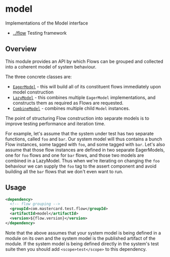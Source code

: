 
<!-- title start -->

# model

Implementations of the Model interface

 * [../flow](..) Testing framework

<!-- title end -->

## Overview

This module provides an API by which Flows can be grouped and collected into a coherent model of system behaviour.

The three concrete classes are:
 * [`EagerModel`][EagerModel] - this will build all of its constituent flows immediately upon model construction
 * [`LazyModel`][LazyModel] - this combines multiple `EagerModel` implementations, and constructs them as required as Flows are requested.
 * [`CombineModel`][CombineModel] - combines multiple child `Model` instances.

The point of structuring Flow construction into separate models is to improve testing performance and iteration time.

For example, let's assume that the system under test has two separate functions, called `foo` and `bar`.
Our system model will thus contains a bunch Flow instances, some tagged with `foo`, and some tagged with `bar`.
Let's also assume that those flow instances are defined in two separate EagerModels, one for `foo` flows and one for `bar` flows, and those two models are combined in a LazyModel. 
Thus when we're iterating on changing the `foo` behaviour we can supply the `foo` tag to the assert component and avoid building all the `bar` flows that we don't even want to run.

<!-- code_link_start -->

[EagerModel]: src/main/java/com/mastercard/test/flow/model/EagerModel.java
[LazyModel]: src/main/java/com/mastercard/test/flow/model/LazyModel.java
[CombineModel]: src/main/java/com/mastercard/test/flow/model/CombineModel.java

<!-- code_link_end -->

## Usage

```xml
<dependency>
  <!-- flow grouping -->
  <groupId>com.mastercard.test.flow</groupId>
  <artifactId>model</artifactId>
  <version>${flow.version}</version>
</dependency>
```

Note that the above assumes that your system model is being defined in a module on its own and the system model is the published artifact of the module.
If the system model is being defined directly in the system's test suite then you should add `<scope>test</scope>` to this dependency.